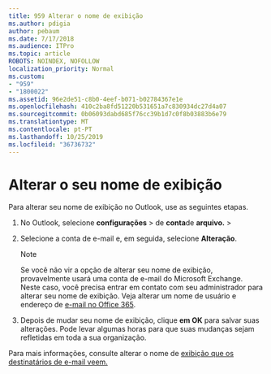 ```yaml
---
title: 959 Alterar o nome de exibição
ms.author: pdigia
author: pebaum
ms.date: 7/17/2018
ms.audience: ITPro
ms.topic: article
ROBOTS: NOINDEX, NOFOLLOW
localization_priority: Normal
ms.custom:
- "959"
- "1800022"
ms.assetid: 96e2de51-c8b0-4eef-b071-b02784367e1e
ms.openlocfilehash: 410c2ba8fd51220b531651a7c830934dc27d4a07
ms.sourcegitcommit: 0b06093dabd685f76cc39b1d7c0f8b03883b6e79
ms.translationtype: MT
ms.contentlocale: pt-PT
ms.lasthandoff: 10/25/2019
ms.locfileid: "36736732"
---
```

# <a name="change-your-display-name"></a>Alterar o seu nome de exibição
  
Para alterar seu nome de exibição no Outlook, use as seguintes etapas.
  
1. No Outlook, selecione **configurações** \> de **conta**de **arquivo.** \>

2. Selecione a conta de e-mail e, em seguida, selecione **Alteração**.

    > [!NOTE]
    > Se você não vir a opção de alterar seu nome de exibição, provavelmente usará uma conta de e-mail do Microsoft Exchange. Neste caso, você precisa entrar em contato com seu administrador para alterar seu nome de exibição. Veja alterar um nome de usuário e endereço de [e-mail no Office 365](https://docs.microsoft.com/office365/admin/add-users/change-a-user-name-and-email-address).
  
3. Depois de mudar seu nome de exibição, clique **em OK** para salvar suas alterações. Pode levar algumas horas para que suas mudanças sejam refletidas em toda a sua organização.

Para mais informações, consulte alterar o nome de [exibição que os destinatários de e-mail veem.](https://support.office.com/article/2b53331a-ba2a-4803-88dc-ac9fe376c8a9.aspx)
  